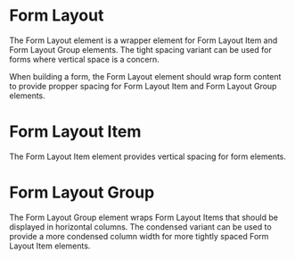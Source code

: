 # Form Layout

The Form Layout element is a wrapper element for Form Layout Item and Form Layout Group elements. The tight spacing variant can be used for forms where vertical space is a concern.

When building a form, the Form Layout element should wrap form content to provide propper spacing for Form Layout Item and Form Layout Group elements.

# Form Layout Item

The Form Layout Item element provides vertical spacing for form elements.

# Form Layout Group

The Form Layout Group element wraps Form Layout Items that should be displayed in horizontal columns. The condensed variant can be used to provide a more condensed column width for more tightly spaced Form Layout Item elements.
